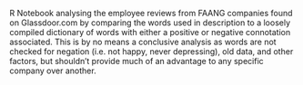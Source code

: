 R Notebook analysing the employee reviews from FAANG companies found on Glassdoor.com by comparing the words used in 
description to a loosely compiled dictionary of words with either a positive or negative connotation associated.  This 
is by no means a conclusive analysis as words are not checked for negation (i.e. not happy, never depressing), old data, and other 
factors, but shouldn’t provide much of an advantage to any specific company over another.
